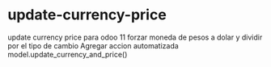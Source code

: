 # update-currency-price
update currency price para odoo 11 forzar moneda de pesos a dolar y dividir por el tipo de cambio
Agregar accion automatizada model.update_currency_and_price()
